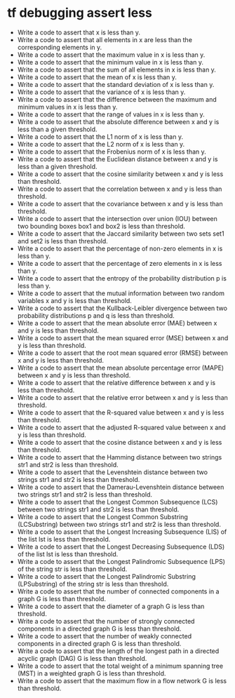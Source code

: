 # tf debugging assert less

- Write a code to assert that x is less than y.
- Write a code to assert that all elements in x are less than the corresponding elements in y.
- Write a code to assert that the maximum value in x is less than y.
- Write a code to assert that the minimum value in x is less than y.
- Write a code to assert that the sum of all elements in x is less than y.
- Write a code to assert that the mean of x is less than y.
- Write a code to assert that the standard deviation of x is less than y.
- Write a code to assert that the variance of x is less than y.
- Write a code to assert that the difference between the maximum and minimum values in x is less than y.
- Write a code to assert that the range of values in x is less than y.
- Write a code to assert that the absolute difference between x and y is less than a given threshold.
- Write a code to assert that the L1 norm of x is less than y.
- Write a code to assert that the L2 norm of x is less than y.
- Write a code to assert that the Frobenius norm of x is less than y.
- Write a code to assert that the Euclidean distance between x and y is less than a given threshold.
- Write a code to assert that the cosine similarity between x and y is less than threshold.
- Write a code to assert that the correlation between x and y is less than threshold.
- Write a code to assert that the covariance between x and y is less than threshold.
- Write a code to assert that the intersection over union (IOU) between two bounding boxes box1 and box2 is less than threshold.
- Write a code to assert that the Jaccard similarity between two sets set1 and set2 is less than threshold.
- Write a code to assert that the percentage of non-zero elements in x is less than y.
- Write a code to assert that the percentage of zero elements in x is less than y.
- Write a code to assert that the entropy of the probability distribution p is less than y.
- Write a code to assert that the mutual information between two random variables x and y is less than threshold.
- Write a code to assert that the Kullback-Leibler divergence between two probability distributions p and q is less than threshold.
- Write a code to assert that the mean absolute error (MAE) between x and y is less than threshold.
- Write a code to assert that the mean squared error (MSE) between x and y is less than threshold.
- Write a code to assert that the root mean squared error (RMSE) between x and y is less than threshold.
- Write a code to assert that the mean absolute percentage error (MAPE) between x and y is less than threshold.
- Write a code to assert that the relative difference between x and y is less than threshold.
- Write a code to assert that the relative error between x and y is less than threshold.
- Write a code to assert that the R-squared value between x and y is less than threshold.
- Write a code to assert that the adjusted R-squared value between x and y is less than threshold.
- Write a code to assert that the cosine distance between x and y is less than threshold.
- Write a code to assert that the Hamming distance between two strings str1 and str2 is less than threshold.
- Write a code to assert that the Levenshtein distance between two strings str1 and str2 is less than threshold.
- Write a code to assert that the Damerau-Levenshtein distance between two strings str1 and str2 is less than threshold.
- Write a code to assert that the Longest Common Subsequence (LCS) between two strings str1 and str2 is less than threshold.
- Write a code to assert that the Longest Common Substring (LCSubstring) between two strings str1 and str2 is less than threshold.
- Write a code to assert that the Longest Increasing Subsequence (LIS) of the list lst is less than threshold.
- Write a code to assert that the Longest Decreasing Subsequence (LDS) of the list lst is less than threshold.
- Write a code to assert that the Longest Palindromic Subsequence (LPS) of the string str is less than threshold.
- Write a code to assert that the Longest Palindromic Substring (LPSubstring) of the string str is less than threshold.
- Write a code to assert that the number of connected components in a graph G is less than threshold.
- Write a code to assert that the diameter of a graph G is less than threshold.
- Write a code to assert that the number of strongly connected components in a directed graph G is less than threshold.
- Write a code to assert that the number of weakly connected components in a directed graph G is less than threshold.
- Write a code to assert that the length of the longest path in a directed acyclic graph (DAG) G is less than threshold.
- Write a code to assert that the total weight of a minimum spanning tree (MST) in a weighted graph G is less than threshold.
- Write a code to assert that the maximum flow in a flow network G is less than threshold.